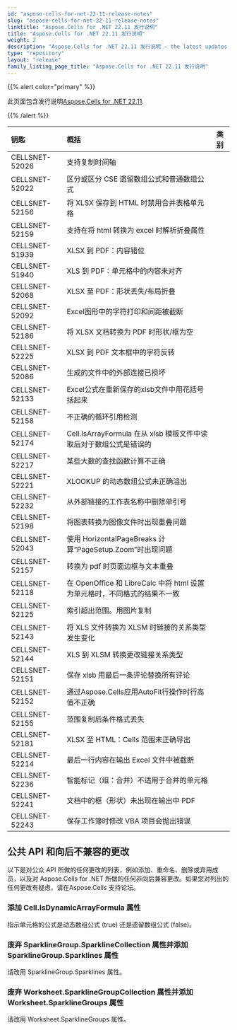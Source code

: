 ```yaml
---
id: "aspose-cells-for-net-22-11-release-notes"
slug: "aspose-cells-for-net-22-11-release-notes"
linktitle: "Aspose.Cells for .NET 22.11 发行说明"
title: "Aspose.Cells for .NET 22.11 发行说明"
weight: 2
description: "Aspose.Cells for .NET 22.11 发行说明 – the latest updates and fixes."
type: "repository"
layout: "release"
family_listing_page_title: "Aspose.Cells for .NET 22.11 发行说明"
---
```

{{% alert color="primary" %}}

此页面包含发行说明[Aspose.Cells for .NET 22.11](https://www.nuget.org/packages/Aspose.Cells/22.11.0).

{{% /alert %}}

|**钥匙**|**概括**|**类别**|
|:- |:- |:- |
|CELLSNET-52026|支持复制时间轴|
|CELLSNET-52022|区分或区分 CSE 遗留数组公式和普通数组公式|
|CELLSNET-52156|将 XLSX 保存到 HTML 时禁用合并表格单元格|
|CELLSNET-52159|支持在将 html 转换为 excel 时解析折叠属性|
|CELLSNET-51939|XLSX 到 PDF：内容错位|
|CELLSNET-51940|XLS 到 PDF：单元格中的内容未对齐|
|CELLSNET-52068|XLSX 至 PDF：形状丢失/布局折叠|
|CELLSNET-52092|Excel图形中的字符打印和间距被截断|
|CELLSNET-52186|将 XLSX 文档转换为 PDF 时形状/框为空|
|CELLSNET-52225|XLSX 到 PDF 文本框中的字符反转|
|CELLSNET-52086|生成的文件中的外部连接已损坏|
|CELLSNET-52133|Excel公式在重新保存的xlsb文件中用花括号括起来|
|CELLSNET-52158|不正确的循环引用检测|
|CELLSNET-52174|Cell.IsArrayFormula 在从 xlsb 模板文件中读取后对于数组公式是错误的|
|CELLSNET-52217|某些大数的查找函数计算不正确|
|CELLSNET-52221|XLOOKUP 的动态数组公式未正确溢出|
|CELLSNET-52232|从外部链接的工作表名称中删除单引号|
|CELLSNET-52198|将图表转换为图像文件时出现重叠问题|
|CELLSNET-52043|使用 HorizontalPageBreaks 计算“PageSetup.Zoom”时出现问题|
|CELLSNET-52157|转换为 pdf 时页面边框与文本重叠|
|CELLSNET-52118|在 OpenOffice 和 LibreCalc 中将 html 设置为单元格时，不同格式的结果不一致|
|CELLSNET-52125|索引超出范围。用图片复制|
|CELLSNET-52143|将 XLS 文件转换为 XLSM 时链接的关系类型发生变化|
|CELLSNET-52144|XLS 到 XLSM 转换更改链接关系类型|
|CELLSNET-52151|保存 xlsb 用最后一条评论替换所有评论|
|CELLSNET-52152|通过Aspose.Cells应用AutoFit行操作时行高值不正确|
|CELLSNET-52155|范围复制后条件格式丢失|
|CELLSNET-52181|XLSX 至 HTML：Cells 范围未正确导出|
|CELLSNET-52214|最后一行内容在输出 Excel 文件中被截断|
|CELLSNET-52236|智能标记（组：合并）不适用于合并的单元格|
|CELLSNET-52241|文档中的框（形状）未出现在输出中 PDF|
|CELLSNET-52243|保存工作簿时修改 VBA 项目会抛出错误|

## **公共 API 和向后不兼容的更改**

以下是对公众 API 所做的任何更改的列表，例如添加、重命名、删除或弃用成员，以及对 Aspose.Cells for .NET 所做的任何非向后兼容更改。如果您对列出的任何更改有疑虑，请在Aspose.Cells 支持论坛。

### **添加 Cell.IsDynamicArrayFormula 属性**

指示单元格的公式是动态数组公式 (true) 还是遗留数组公式 (false)。

### **废弃 SparklineGroup.SparklineCollection 属性并添加 SparklineGroup.Sparklines 属性**

请改用 SparklineGroup.Sparklines 属性。

### **废弃 Worksheet.SparklineGroupCollection 属性并添加 Worksheet.SparklineGroups 属性**

请改用 Worksheet.SparklineGroups 属性。
